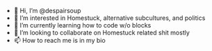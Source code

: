 - 👋 Hi, I’m @despairsoup
- 👀 I’m interested in Homestuck, alternative subcultures, and politics
- 🌱 I’m currently learning how to code w/o blocks
- 💞️ I’m looking to collaborate on Homestuck related shit mostly
- 📫 How to reach me is in my bio
